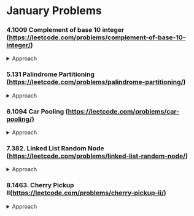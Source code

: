 # January Problems

### 4.1009 Complement of base 10 integer (https://leetcode.com/problems/complement-of-base-10-integer/)
<details><summary> Approach </summary>

##### Create a mask and substract the given number.
</details>

### 5.131 Palindrome Partitioning (https://leetcode.com/problems/palindrome-partitioning/)
<details><summary> Approach </summary>

##### Use dfs to find all the substrings of the given string.
</details>

### 6.1094 Car Pooling (https://leetcode.com/problems/car-pooling/)
<details><summary> Approach </summary>

#### Time Complexity: O(n) AND Space Complexity: o(max(n,1001)).
##### 1.Create capacity array of 1001 filled with 0.
##### 2.Increment the capacityArray by trip when passenger onboards.
##### 3.Decrement the capacityArray by trip when passenger departs.
##### 4.Loop over capacityArray and decrement the passenger from given capacity.
##### 5.Return false if capacity < passenger present in the capacity_array.
</details>

### 7.382. Linked List Random Node (https://leetcode.com/problems/linked-list-random-node/)
<details><summary> Approach </summary>

#### Time Complexity: O(n) AND Space Complexity: O(1).
##### 1.Chosen value = 0 and scope = 1
##### 2.Loop through the Linked list
##### 3.if random_value < 1/scope then chosen_value = current_value of LL.
##### 4.Increment the scope by 1 and move current to next.

</details>

### 8.1463. Cherry Pickup II(https://leetcode.com/problems/cherry-pickup-ii/)
<details><summary> Approach </summary>

#### Time Complexity: O(MN^2) AND Space Complexity: O(MN^2).
##### 1.Define a dp function that takes three integers row, col1, and col2 as input.

##### 2.(row, col1) represents the location of robot1, and (row, col2) represents the location of robot2.

##### 3.The dp function returns the maximum cherries we can pick if robot1 starts at (row, col1) and robot2 starts at (row, col2).

##### 4.In the dp function:

###### 1.Collect the cherry at (row, col1) and (row, col2). Do not double count if col1 == col2.

###### 2.If we do not reach the last row, we need to add the maximum cherries we can pick in the future.

###### 3.The maximum cherries we can pick in the future is the maximum of dp(row+1, new_col1, new_col2), where new_col1 can be col1, col1+1, or col1-1, and new_col2 can be col2, col2+1, or col2-1.

###### 4.Return the total cherries we can pick.

##### 5.Finally, return dp(row=0, col1=0, col2=last_column) in the main function
</details>
